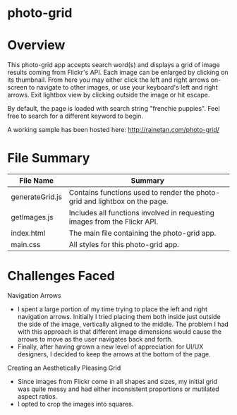 # photo-grid

# Overview
This photo-grid app accepts search word(s) and displays a grid of image results coming from Flickr's API. Each image can be enlarged by clicking on its thumbnail. From here you may either click the left and right arrows on-screen to navigate to other images, or use your keyboard's left and right arrows. Exit lightbox view by clicking outside the image or hit escape.

By default, the page is loaded with search string "frenchie puppies". Feel free to search for a different keyword to begin.

A working sample has been hosted here: http://rainetan.com/photo-grid/

# File Summary

| File Name | Summary |
|-----------|---------|
|generateGrid.js|Contains functions used to render the photo-grid and lightbox on the page.|
|getImages.js|Includes all functions involved in requesting images from the Flickr API.|
|index.html|The main file containing the photo-grid app.|
|main.css|All styles for this photo-grid app.|

# Challenges Faced
Navigation Arrows
- I spent a large portion of my time trying to place the left and right navigation arrows. Initially I tried placing them both inside just outside the side of the image, vertically aligned to the middle. The problem I had with this approach is that different image dimensions would cause the arrows to move as the user navigates back and forth.
- Finally, after having grown a new level of appreciation for UI/UX designers, I decided to keep the arrows at the bottom of the page.

Creating an Aesthetically Pleasing Grid
- Since images from Flickr come in all shapes and sizes, my initial grid was quite messy and had either inconsistent proportions or mutilated aspect ratios.
- I opted to crop the images into squares.
